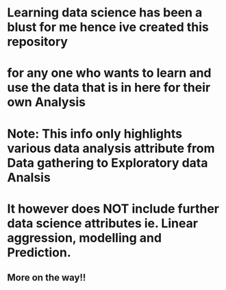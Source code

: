 # Learning data science has been a blust for me hence ive created this repository 
# for any one who wants to learn and use the data that is in here for their own Analysis

# Note: This info only highlights various data analysis attribute from Data gathering to Exploratory data Analsis 
# It however does NOT include further data science attributes ie. Linear aggression, modelling and Prediction. 


## More on the way!!
